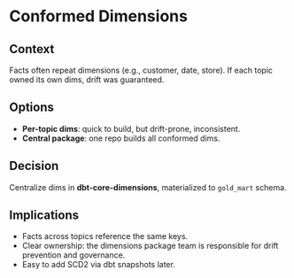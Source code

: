 # Conformed Dimensions

## Context
Facts often repeat dimensions (e.g., customer, date, store). If each topic owned its own dims, drift was guaranteed.

## Options
- **Per-topic dims**: quick to build, but drift-prone, inconsistent.
- **Central package**: one repo builds all conformed dims.

## Decision
Centralize dims in **dbt-core-dimensions**, materialized to `gold_mart` schema.

## Implications
- Facts across topics reference the same keys.
- Clear ownership: the dimensions package team is responsible for drift prevention and governance.
- Easy to add SCD2 via dbt snapshots later.
